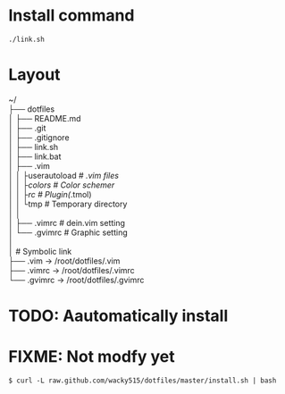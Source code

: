 # Install command
`./link.sh`

# Layout
~/  
├── dotfiles  
│    ├── README.md  
│    ├── .git  
│    ├── .gitignore  
│    ├── link.sh  
│    ├── link.bat  
│    ├── .vim  
│    │     ├userautoload     # *.vim files  
│    │     ├colors           # Color schemer  
│    │     ├rc               # Plugin(*.tmol)  
│    │     └tmp              # Temporary directory  
│    │  
│    ├── .vimrc             # dein.vim setting  
│    └── .gvimrc            # Graphic setting  
│  
│     # Symbolic link  
├── .vim -&gt; /root/dotfiles/.vim  
├── .vimrc -&gt; /root/dotfiles/.vimrc  
└── .gvimrc -&gt; /root/dotfiles/.gvimrc  

# TODO: Aautomatically install

# FIXME: Not modfy yet
`$ curl -L raw.github.com/wacky515/dotfiles/master/install.sh | bash`
